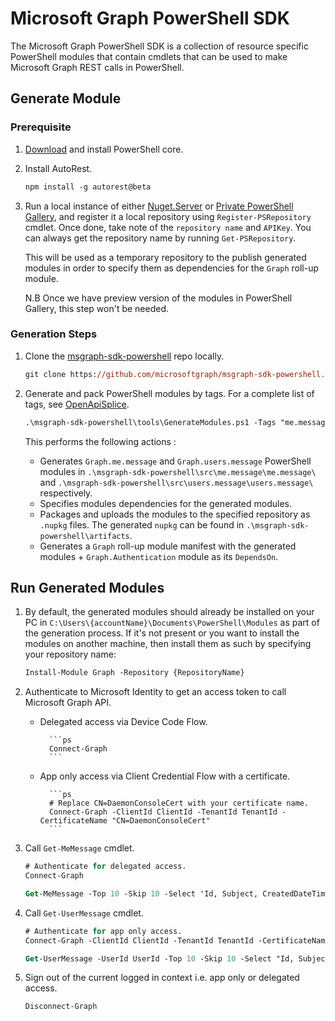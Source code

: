 # Microsoft Graph PowerShell SDK

The Microsoft Graph PowerShell SDK is a collection of resource specific PowerShell modules that contain cmdlets that can be used to make Microsoft Graph REST calls in PowerShell.

## Generate Module

### Prerequisite

1. [Download](https://github.com/PowerShell/PowerShell/releases/tag/v6.2.2) and install PowerShell core.

2. Install AutoRest.

    ```ps
    npm install -g autorest@beta
    ```

3. Run a local instance of either [Nuget.Server](https://docs.microsoft.com/en-us/nuget/hosting-packages/nuget-server) or [Private PowerShell Gallery](https://github.com/PowerShell/PSPrivateGallery), and register it a local repository using `Register-PSRepository` cmdlet. Once done, take note of the `repository name` and `APIKey`. You can always get the repository name by running `Get-PSRepository`.

    This will be used as a temporary repository to the publish generated modules in order to specify them as dependencies for the `Graph` roll-up module.

    N.B Once we have preview version of the modules in PowerShell Gallery, this step won't be needed.

### Generation Steps

1. Clone the [msgraph-sdk-powershell](https://github.com/microsoftgraph/msgraph-sdk-powershell) repo locally.

    ```ps
    git clone https://github.com/microsoftgraph/msgraph-sdk-powershell.git -b dev
    ```

2. Generate and pack PowerShell modules by tags. For a complete list of tags, see [OpenApiSplice](https://github.com/microsoftgraph/msgraph-openapi-introspection).

    ```ps
    .\msgraph-sdk-powershell\tools\GenerateModules.ps1 -Tags "me.message", "users.message" -RepositoryApiKey {APIKey} -RepositoryName {RepositoryName}
    ```

    This performs the following actions :
    - Generates `Graph.me.message` and `Graph.users.message` PowerShell modules in `.\msgraph-sdk-powershell\src\me.message\me.message\` and `.\msgraph-sdk-powershell\src\users.message\users.message\` respectively.
    - Specifies modules dependencies for the generated modules.
    - Packages and uploads the modules to the specified repository as `.nupkg` files. The generated `nupkg` can be found in `.\msgraph-sdk-powershell\artifacts`.
    - Generates a `Graph` roll-up module manifest with the generated modules + `Graph.Authentication` module as its `DependsOn`.

## Run Generated Modules

1. By default, the generated modules should already be installed on your PC in `C:\Users\{accountName}\Documents\PowerShell\Modules` as part of the generation process. If it's not present or you want to install the modules on another machine, then install them as such by specifying your repository name:

    ```ps
    Install-Module Graph -Repository {RepositoryName}
    ```

2. Authenticate to Microsoft Identity to get an access token to call Microsoft Graph API.
    - Delegated access via Device Code Flow.

            ```ps
            Connect-Graph
            ```

    - App only access via Client Credential Flow with a certificate.

            ```ps
            # Replace CN=DaemonConsoleCert with your certificate name.
            Connect-Graph -ClientId ClientId -TenantId TenantId -CertificateName "CN=DaemonConsoleCert"
            ```

3. Call `Get-MeMessage` cmdlet.

    ```ps
    # Authenticate for delegated access.
    Connect-Graph

    Get-MeMessage -Top 10 -Skip 10 -Select 'Id, Subject, CreatedDateTime' | Format-Table CreatedDateTime, Subject, Id
    ```

4. Call `Get-UserMessage` cmdlet.

    ```ps
    # Authenticate for app only access.
    Connect-Graph -ClientId ClientId -TenantId TenantId -CertificateName CertificateName

    Get-UserMessage -UserId UserId -Top 10 -Skip 10 -Select "Id, Subject, CreatedDateTime" | Format-Table CreatedDateTime, Subject, Id
    ```

5. Sign out of the current logged in context i.e. app only or delegated access.

    ```ps
    Disconnect-Graph
    ```
